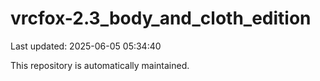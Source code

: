 # vrcfox-2.3_body_and_cloth_edition

Last updated: 2025-06-05 05:34:40

This repository is automatically maintained.
